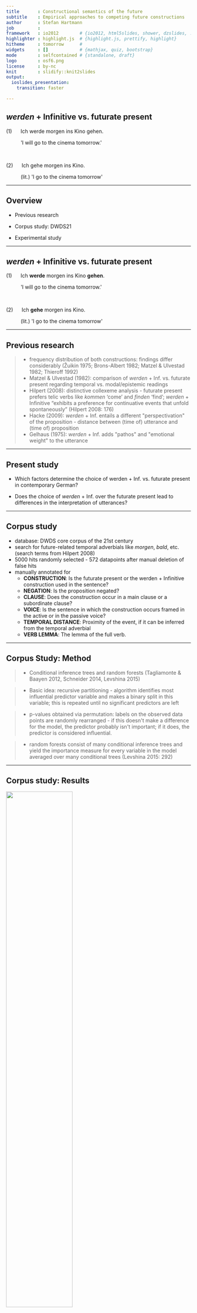 ```yaml
---
title       : Constructional semantics of the future
subtitle    : Empirical approaches to competing future constructions
author      : Stefan Hartmann
job         : 
framework   : io2012        # {io2012, html5slides, shower, dzslides, ...}
highlighter : highlight.js  # {highlight.js, prettify, highlight}
hitheme     : tomorrow      # 
widgets     : []            # {mathjax, quiz, bootstrap}
mode        : selfcontained # {standalone, draft}
logo        : osf6.png
license     : by-nc
knit        : slidify::knit2slides
output:
  ioslides_presentation:
    transition: faster

---
```


## *werden* + Infinitive vs. futurate present

(1)&nbsp;&nbsp;&nbsp;&nbsp;&nbsp;&nbsp;Ich werde morgen ins Kino gehen.

&nbsp;&nbsp;&nbsp;&nbsp;&nbsp;&nbsp;&nbsp;&nbsp;&nbsp;&nbsp;'I will go to the cinema tomorrow.'
      
<br />


(2)&nbsp;&nbsp;&nbsp;&nbsp;&nbsp;&nbsp;Ich gehe morgen ins Kino.

&nbsp;&nbsp;&nbsp;&nbsp;&nbsp;&nbsp;&nbsp;&nbsp;&nbsp;&nbsp;(lit.) 'I go to the cinema tomorrow'

---

## Overview

- Previous research

- Corpus study: DWDS21

- Experimental study

---

## *werden* + Infinitive vs. futurate present

(1)&nbsp;&nbsp;&nbsp;&nbsp;&nbsp;&nbsp;Ich **werde** morgen ins Kino **gehen**.

&nbsp;&nbsp;&nbsp;&nbsp;&nbsp;&nbsp;&nbsp;&nbsp;&nbsp;&nbsp;'I will go to the cinema tomorrow.'
      
<br />


(2)&nbsp;&nbsp;&nbsp;&nbsp;&nbsp;&nbsp;Ich **gehe** morgen ins Kino.

&nbsp;&nbsp;&nbsp;&nbsp;&nbsp;&nbsp;&nbsp;&nbsp;&nbsp;&nbsp;(lit.) 'I go to the cinema tomorrow'

---

## Previous research

> - frequency distribution of both constructions: findings differ considerably (Žuikin 1975; Brons-Albert 1982; Matzel & Ulvestad 1982; Thieroff 1992)
> - Matzel & Ulvestad (1982): comparison of *werden* + Inf. vs. futurate present regarding temporal vs. modal/epistemic readings
> - Hilpert (2008): distinctive collexeme analysis - futurate present prefers telic verbs like *kommen* ‘come’ and *finden* ‘find’; *werden* + Infinitive “exhibits a preference for continuative events that unfold spontaneously” (Hilpert 2008: 176)
> - Hacke (2009): *werden* + Inf. entails a different "perspectivation" of the proposition - distance between (time of) utterance and (time of) proposition
> - Gelhaus (1975): *werden* + Inf. adds "pathos" and "emotional weight" to the utterance

---

## Present study

- Which factors determine the choice of werden + Inf. vs. futurate present in contemporary German?

- Does the choice of *werden* + Inf. over the futurate present lead to differences in the interpretation of utterances?

---

## Corpus study

- database: DWDS core corpus of the 21st century
- search for future-related temporal adverbials like *morgen*, *bald*, etc. (search terms from Hilpert 2008)
- 5000 hits randomly selected - 572 datapoints after manual deletion of false hits
- manually annotated for
  - **CONSTRUCTION**: Is the futurate present or the werden + Infinitive construction used in the sentence?
  - **NEGATION**: Is the proposition negated?
  - **CLAUSE**: Does the construction occur in a main clause or a subordinate clause?
  - **VOICE**: Is the sentence in which the construction occurs framed in the active or in the passive voice?
  - **TEMPORAL DISTANCE**: Proximity of the event, if it can be inferred from the temporal adverbial
  - **VERB LEMMA**: The lemma of the full verb.

---

## Corpus Study: Method

> - Conditional inference trees and random forests (Tagliamonte & Baayen 2012, Schneider 2014, Levshina 2015)

> - Basic idea: recursive partitioning - algorithm identifies most influential predictor variable and makes a binary split in this variable; this is repeated until no significant predictors are left

> - p-values obtained via permutation: labels on the observed data points are randomly rearranged - if this doesn't make a difference for the model, the predictor probably isn't important; if it does, the predictor is considered influential.

> - random forests consist of many conditional inference trees and yield the importance measure for every variable in the model averaged over many conditional trees (Levshina 2015: 292)

---

## Corpus study: Results

<img width=60% height=60% src="fig/tree5.png"></img>

---

## Corpus study: Results

<img width=65% height=65% src="fig/varimp3.png"></img>

---

## Interim conclusion: Corpus study

- TEMPORAL DISTANCE seems to make a difference: *werden* + Inf. preferred over futurate present when the sentence relates to the more distant future

- CLAUSE and VOICE as important formal predictors

- however: results are very preliminary at this point!

---

## Corpus study

- near vs. distant future

- near: up to 1 year or indefinite adverbials referring to the near future, e.g. *bald*, *demnächst*

- distant: > 1 year, indefinite adverbials referring to more distant future, e.g. *in ferner Zukunft*

<table class="table table-striped table-hover table-condensed" style="width: auto !important; margin-left: auto; margin-right: auto;">
 <thead>
  <tr>
   <th style="text-align:center;">  </th>
   <th style="text-align:center;"> near </th>
   <th style="text-align:center;"> distant </th>
   <th style="text-align:center;"> indefinite </th>
  </tr>
 </thead>
<tbody>
  <tr>
   <td style="text-align:center;"> futurate present </td>
   <td style="text-align:center;"> 123 </td>
   <td style="text-align:center;"> 102 </td>
   <td style="text-align:center;"> 97 </td>
  </tr>
  <tr>
   <td style="text-align:center;"> werden + Infinitive </td>
   <td style="text-align:center;"> 60 </td>
   <td style="text-align:center;"> 96 </td>
   <td style="text-align:center;"> 94 </td>
  </tr>
</tbody>
</table>

---

## Experimental study

- inspired by experimental approaches to progressive vs. non-progressive framing in Dutch and German (Flecken & Gerwien 2013, Hartmann 2016)

- designed with *jsPsych* (de Leeuw 2016)

- focus on the construal of temporal distance

---

## Experimental study

<iframe src="http://pfriemelpfuhl.bplaced.net/TenseExperiment/Exp/TempSurvey%20copy%202.html"></iframe>

---

## Experimental study: Results

- 94 volunteer participants (48 f, 38 m, 8 NA) 

- 17 participants had to be excluded (16 did not move the slider, 1 did not state German as their native language)

- analysis using mixed-effects modeling

---

## Experimental study: Results

- data were log-transformed and *z*-scored

<iframe src="https://hartmast.shinyapps.io/exp-app2/"></iframe>

---

## Experimental study: Results

<img width=60% height=60% src="fig/exp_results3.png"></img>

---

## Experimental study: Results

- Model definition: distance_estimate ~  adverbial + framing + (1 | subject) + (1 | proposition)

<table class="table table-striped table-hover table-condensed" style="width: auto !important; margin-left: auto; margin-right: auto;">
 <thead>
  <tr>
   <th style="text-align:center;">  </th>
   <th style="text-align:center;"> Estimate </th>
   <th style="text-align:center;"> Std. Error </th>
   <th style="text-align:center;"> df </th>
   <th style="text-align:center;"> t-value </th>
   <th style="text-align:center;"> Pr(&gt;|t|) </th>
  </tr>
 </thead>
<tbody>
  <tr>
   <td style="text-align:center;"> (Intercept) </td>
   <td style="text-align:center;"> -0.63 </td>
   <td style="text-align:center;"> 0.17 </td>
   <td style="text-align:center;"> 12 </td>
   <td style="text-align:center;"> -3.66 </td>
   <td style="text-align:center;"> 0.0032** </td>
  </tr>
  <tr>
   <td style="text-align:center;"> adv: demnächst </td>
   <td style="text-align:center;"> -0.16 </td>
   <td style="text-align:center;"> 0.24 </td>
   <td style="text-align:center;"> 12 </td>
   <td style="text-align:center;"> -0.68 </td>
   <td style="text-align:center;"> 0.5109 </td>
  </tr>
  <tr>
   <td style="text-align:center;"> adv: in naher Zukunft </td>
   <td style="text-align:center;"> 0.85 </td>
   <td style="text-align:center;"> 0.24 </td>
   <td style="text-align:center;"> 12 </td>
   <td style="text-align:center;"> 3.52 </td>
   <td style="text-align:center;"> 0.0043** </td>
  </tr>
  <tr>
   <td style="text-align:center;"> adv: eines Tages </td>
   <td style="text-align:center;"> 1.75 </td>
   <td style="text-align:center;"> 0.24 </td>
   <td style="text-align:center;"> 12 </td>
   <td style="text-align:center;"> 7.15 </td>
   <td style="text-align:center;"> 1.20E-05*** </td>
  </tr>
  <tr>
   <td style="text-align:center;"> framing: werden </td>
   <td style="text-align:center;"> 0.05 </td>
   <td style="text-align:center;"> 0.03 </td>
   <td style="text-align:center;"> 914 </td>
   <td style="text-align:center;"> 1.50 </td>
   <td style="text-align:center;"> 0.1351 </td>
  </tr>
</tbody>
</table>

---

## Conclusion

- *werden* + Infinitive and futurate present can be used exchangably to a considerable extent

- In language production, there seems to be a slight preference for *werden* + Inf. when referring to distant-future events

- In language comprehension, the use of *werden* + Infinitive does not seem to entail a difference in event construal (at least in the presence of a temporal adverbial)

---

## Outlook

- Both studies presented here limited to future-related utterances **with temporal adverbial**

- results can help understand important aspects of the semantics of both constructions - but for a fuller understanding, follow-up studies are needed

- follow-up corpus studies should take data **without** temporal adverbials into account and add the presence or absence of temporal adverbials as a further predictor

- follow-up experimental studies should use a more balanced set of propositions in their stimuli sentences

- also, a cross-linguistic approach seems desirable

--- {
 tpl: thankyou
}

## Thank You!

stefan1.hartmann[at]uni-bamberg.de
